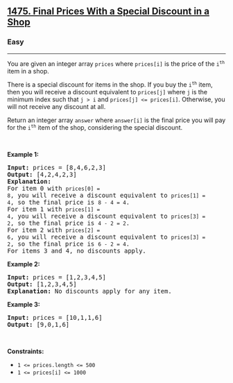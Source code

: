 <h2><a href="https://leetcode.com/problems/final-prices-with-a-special-discount-in-a-shop/">1475. Final Prices With a Special Discount in a Shop</a></h2>
<h3>Easy</h3>
<hr>
<div>
<p>You are given an integer array <code>prices</code> where <code>prices[i]</code> is the price of the <code>i<sup>th</sup></code> item in a shop.</p>

<p>There is a special discount for items in the shop. If you buy the <code>i<sup>th</sup></code> item, then you will receive a discount equivalent to <code>prices[j]</code> where <code>j</code> is the minimum index such that <code>j &gt; i</code> and <code>prices[j] &lt;= prices[i]</code>. Otherwise, you will not receive any discount at all.</p>

<p>Return an integer array <code>answer</code> where <code>answer[i]</code> is the final price you will pay for the <code>i<sup>th</sup></code> item of the shop, considering the special discount.</p>

<p>&nbsp;</p>
<p><strong>Example 1:</strong></p>

<pre><strong>Input:</strong> prices = [8,4,6,2,3]
<strong>Output:</strong> [4,2,4,2,3]
<strong>Explanation:</strong> 
For item 0 with <code>prices[0] = 8</code>, you will receive a discount equivalent to <code>prices[1] = 4</code>, so the final price is <code>8 - 4 = 4</code>.
For item 1 with <code>prices[1] = 4</code>, you will receive a discount equivalent to <code>prices[3] = 2</code>, so the final price is <code>4 - 2 = 2</code>.
For item 2 with <code>prices[2] = 6</code>, you will receive a discount equivalent to <code>prices[3] = 2</code>, so the final price is <code>6 - 2 = 4</code>.
For items 3 and 4, no discounts apply.
</pre>

<p><strong>Example 2:</strong></p>

<pre><strong>Input:</strong> prices = [1,2,3,4,5]
<strong>Output:</strong> [1,2,3,4,5]
<strong>Explanation:</strong> No discounts apply for any item.
</pre>

<p><strong>Example 3:</strong></p>

<pre><strong>Input:</strong> prices = [10,1,1,6]
<strong>Output:</strong> [9,0,1,6]
</pre>

<p>&nbsp;</p>
<p><strong>Constraints:</strong></p>

<ul>
  <li><code>1 &lt;= prices.length &lt;= 500</code></li>
  <li><code>1 &lt;= prices[i] &lt;= 1000</code></li>
</ul>
</div>
